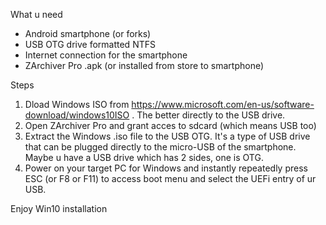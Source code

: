 What u need
- Android smartphone (or forks)
- USB OTG drive formatted NTFS
- Internet connection for the smartphone
- ZArchiver Pro .apk (or installed from store to smartphone)

Steps
1. Dload Windows ISO from https://www.microsoft.com/en-us/software-download/windows10ISO
. The better directly to the USB drive.
2. Open ZArchiver Pro and grant acces to sdcard (which means USB too)
3. Extract the Windows .iso file to the USB OTG. It's a type of USB drive that can be plugged directly to the micro-USB of the smartphone. Maybe u have a USB drive which has 2 sides, one is OTG. 
4. Power on your target PC for Windows and instantly repeatedly press  ESC (or F8 or F11) to access boot menu and select the UEFi entry of ur USB.

Enjoy Win10 installation
